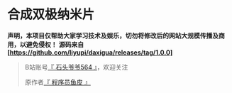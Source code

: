 # 合成双极纳米片

**声明，本项目仅帮助大家学习技术及娱乐，切勿将修改后的网站大规模传播及商用，以避免侵权！**
**源码来自[https://github.com/liyupi/daxigua/releases/tag/1.0.0]**

>
> B站账号[『 石头爷爷564 』](https://space.bilibili.com/319166260)，欢迎关注
>
>原作者[『 程序员鱼皮 』](https://github.com/liyupi/)
